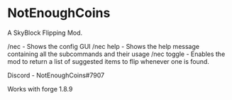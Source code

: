 # NotEnoughCoins
A SkyBlock Flipping Mod.

/nec - Shows the config GUI
/nec help - Shows the help message containing all the subcommands and their usage
/nec toggle - Enables the mod to return a list of suggested items to flip whenever one is found.

Discord - NotEnoughCoins#7907

Works with forge 1.8.9
